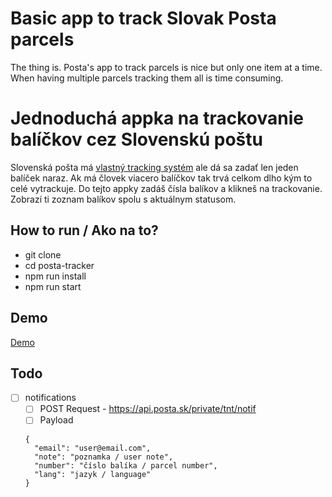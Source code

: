 # Basic app to track Slovak Posta parcels
The thing is. Posta's app to track parcels is nice but only one item at a time. When having multiple parcels tracking them all is time consuming.

# Jednoduchá appka na trackovanie balíčkov cez Slovenskú poštu
Slovenská pošta má [vlastný tracking systém](https://tandt.posta.sk) ale dá sa zadať len jeden balíček naraz. Ak má človek viacero balíčkov tak trvá celkom dlho kým to celé vytrackuje.
Do tejto appky zadáš čísla balíkov a klikneš na trackovanie. Zobrazí ti zoznam balíkov spolu s aktuálnym statusom.

## How to run / Ako na to?
- git clone
- cd posta-tracker
- npm run install
- npm run start

## Demo
[Demo](https://dev.onemandevz.pro/)


## Todo
- [ ] notifications
  - [ ] POST Request - https://api.posta.sk/private/tnt/notif
  - [ ] Payload 
  ```
  {
    "email": "user@email.com",
    "note": "poznamka / user note", 
    "number": "číslo balíka / parcel number",
    "lang": "jazyk / language"
  }
  ```
